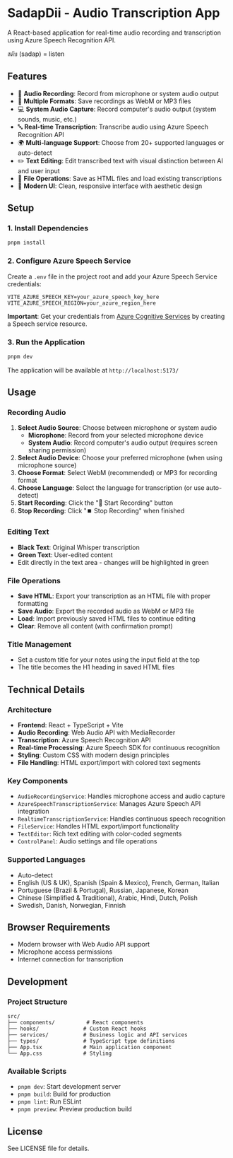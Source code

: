# SadapDii - Audio Transcription App

A React-based application for real-time audio recording and transcription using Azure Speech Recognition API.

สดับ (sadap) = listen

## Features

- 🎤 **Audio Recording**: Record from microphone or system audio output
- 🎵 **Multiple Formats**: Save recordings as WebM or MP3 files
- 💻 **System Audio Capture**: Record computer's audio output (system sounds, music, etc.)
- 🔤 **Real-time Transcription**: Transcribe audio using Azure Speech Recognition API
- 🌍 **Multi-language Support**: Choose from 20+ supported languages or auto-detect
- ✏️ **Text Editing**: Edit transcribed text with visual distinction between AI and user input
- 💾 **File Operations**: Save as HTML files and load existing transcriptions
- 🎨 **Modern UI**: Clean, responsive interface with aesthetic design

## Setup

### 1. Install Dependencies

```bash
pnpm install
```

### 2. Configure Azure Speech Service

Create a `.env` file in the project root and add your Azure Speech Service credentials:

```env
VITE_AZURE_SPEECH_KEY=your_azure_speech_key_here
VITE_AZURE_SPEECH_REGION=your_azure_region_here
```

**Important**: Get your credentials from [Azure Cognitive Services](https://portal.azure.com/) by creating a Speech service resource.

### 3. Run the Application

```bash
pnpm dev
```

The application will be available at `http://localhost:5173/`

## Usage

### Recording Audio

1. **Select Audio Source**: Choose between microphone or system audio
   - **Microphone**: Record from your selected microphone device
   - **System Audio**: Record computer's audio output (requires screen sharing permission)
2. **Select Audio Device**: Choose your preferred microphone (when using microphone source)
3. **Choose Format**: Select WebM (recommended) or MP3 for recording format
4. **Choose Language**: Select the language for transcription (or use auto-detect)
5. **Start Recording**: Click the "🎤 Start Recording" button
6. **Stop Recording**: Click "⏹️ Stop Recording" when finished

### Editing Text

- **Black Text**: Original Whisper transcription
- **Green Text**: User-edited content
- Edit directly in the text area - changes will be highlighted in green

### File Operations

- **Save HTML**: Export your transcription as an HTML file with proper formatting
- **Save Audio**: Export the recorded audio as WebM or MP3 file
- **Load**: Import previously saved HTML files to continue editing
- **Clear**: Remove all content (with confirmation prompt)

### Title Management

- Set a custom title for your notes using the input field at the top
- The title becomes the H1 heading in saved HTML files

## Technical Details

### Architecture

- **Frontend**: React + TypeScript + Vite
- **Audio Recording**: Web Audio API with MediaRecorder
- **Transcription**: Azure Speech Recognition API
- **Real-time Processing**: Azure Speech SDK for continuous recognition
- **Styling**: Custom CSS with modern design principles
- **File Handling**: HTML export/import with colored text segments

### Key Components

- `AudioRecordingService`: Handles microphone access and audio capture
- `AzureSpeechTranscriptionService`: Manages Azure Speech API integration
- `RealtimeTranscriptionService`: Handles continuous speech recognition
- `FileService`: Handles HTML export/import functionality
- `TextEditor`: Rich text editing with color-coded segments
- `ControlPanel`: Audio settings and file operations

### Supported Languages

- Auto-detect
- English (US & UK), Spanish (Spain & Mexico), French, German, Italian
- Portuguese (Brazil & Portugal), Russian, Japanese, Korean
- Chinese (Simplified & Traditional), Arabic, Hindi, Dutch, Polish
- Swedish, Danish, Norwegian, Finnish

## Browser Requirements

- Modern browser with Web Audio API support
- Microphone access permissions
- Internet connection for transcription

## Development

### Project Structure

```
src/
├── components/          # React components
├── hooks/              # Custom React hooks
├── services/           # Business logic and API services
├── types/              # TypeScript type definitions
├── App.tsx             # Main application component
└── App.css             # Styling
```

### Available Scripts

- `pnpm dev`: Start development server
- `pnpm build`: Build for production
- `pnpm lint`: Run ESLint
- `pnpm preview`: Preview production build

## License

See LICENSE file for details.
